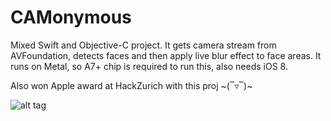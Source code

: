 CAMonymous
==========

Mixed Swift and Objective-C project. 
It gets camera stream from AVFoundation, detects faces and then apply live blur effect to face areas.
It runs on Metal, so A7+ chip is required to run this, also needs iOS 8.

Also won Apple award at HackZurich with this proj ~(‾▿‾)~

![alt tag](http://cl.ly/image/2e0t0y1P1x2Y/IMG_2750.JPG)
